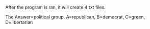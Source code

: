 After the program is ran, it will create 4 txt files.

The Answer=political group.
A=republican, 
B=democrat, 
C=green, 
D=libertarian

